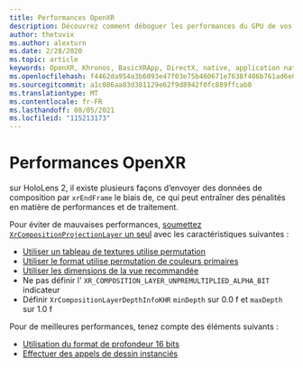 ```yaml
---
title: Performances OpenXR
description: Découvrez comment déboguer les performances du GPU de vos applications de réalité mixte OpenXR.
author: thetuvix
ms.author: alexturn
ms.date: 2/28/2020
ms.topic: article
keywords: OpenXR, Khronos, BasicXRApp, DirectX, native, application native, moteur personnalisé, intergiciel, performances, optimisation, débogage GPU, RenderDoc, PIX
ms.openlocfilehash: f4462da954a3b6093e47f03e75b460671e7638f406b761ad6e05689ab97b3ddc
ms.sourcegitcommit: a1c086aa83d381129e62f9d8942f0fc889ffcab0
ms.translationtype: MT
ms.contentlocale: fr-FR
ms.lasthandoff: 08/05/2021
ms.locfileid: "115213173"
---
```

# <a name="openxr-performance"></a>Performances OpenXR

sur HoloLens 2, il existe plusieurs façons d’envoyer des données de composition par `xrEndFrame` le biais de, ce qui peut entraîner des pénalités en matière de performances et de traitement.

Pour éviter de mauvaises performances, [soumettez `XrCompositionProjectionLayer` un seul](openxr-best-practices.md#use-a-single-projection-layer) avec les caractéristiques suivantes :

* [Utiliser un tableau de textures utilise permutation](openxr-best-practices.md#render-with-texture-array-and-vprt)
* [Utiliser le format utilise permutation de couleurs primaires](openxr-best-practices.md#select-a-swapchain-format)
* [Utiliser les dimensions de la vue recommandée](openxr-best-practices.md#render-with-recommended-rendering-parameters-and-frame-timing)
* Ne pas définir l' `XR_COMPOSITION_LAYER_UNPREMULTIPLIED_ALPHA_BIT` indicateur
* Définir `XrCompositionLayerDepthInfoKHR` `minDepth` sur 0.0 f et `maxDepth` sur 1.0 f

Pour de meilleures performances, tenez compte des éléments suivants :

* [Utilisation du format de profondeur 16 bits](openxr-best-practices.md#choose-a-reasonable-depth-range)
* [Effectuer des appels de dessin instanciés](openxr-best-practices.md#render-with-texture-array-and-vprt)
